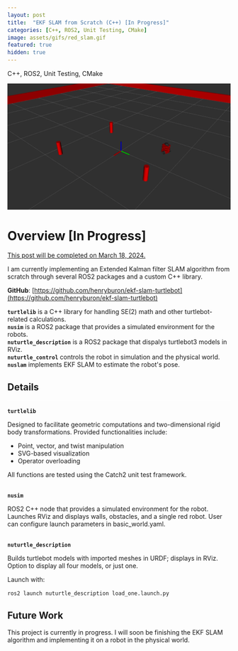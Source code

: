 ```yaml
---
layout: post
title:  "EKF SLAM from Scratch (C++) [In Progress]"
categories: [C++, ROS2, Unit Testing, CMake]
image: assets/gifs/red_slam.gif
featured: true
hidden: true
---
```


C++, ROS2, Unit Testing, CMake

![SLAM](/assets/images/slam_env.png)

# Overview [In Progress]

<u>This post will be completed on March 18, 2024.</u>


I am currently implementing an Extended Kalman filter SLAM algorithm from scratch through several ROS2 packages and a custom C++ library.

**GitHub**: [https://github.com/henryburon/ekf-slam-turtlebot](https://github.com/henryburon/ekf-slam-turtlebot)

**`turtlelib`** is a C++ library for handling SE(2) math and other turtlebot-related calculations.  
**`nusim`** is a ROS2 package that provides a simulated environment for the robots.  
**`nuturtle_description`** is a ROS2 package that dispalys turtlebot3 models in RViz.  
**`nuturtle_control`** controls the robot in simulation and the physical world.  
**`nuslam`** implements EKF SLAM to estimate the robot's pose.  


## Details

<div style="background-color: white; height: 1px;"></div>


**`turtlelib`**

Designed to facilitate geometric computations and two-dimensional rigid body transformations. Provided functionalities include:  
* Point, vector, and twist manipulation
* SVG-based visualization
* Operator overloading

All functions are tested using the Catch2 unit test framework.

<div style="background-color: white; height: 1px;"></div>

**`nusim`**  

ROS2 C++ node that provides a simulated environment for the robot. Launches RViz and displays walls, obstacles, and a single red robot. User can configure launch parameters in basic_world.yaml.

<div style="background-color: white; height: 1px;"></div>

**`nuturtle_description`**    

Builds turtlebot models with imported meshes in URDF; displays in RViz. Option to display all four models, or just one.

Launch with:

```
ros2 launch nuturtle_description load_one.launch.py
```


## Future Work

This project is currently in progress. I will soon be finishing the EKF SLAM algorithm and implementing it on a robot in the physical world.